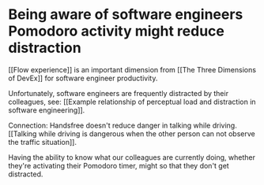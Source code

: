 # Being aware of software engineers Pomodoro activity might reduce distraction
[[Flow experience]] is an important dimension from [[The Three Dimensions of DevEx]] for software engineer productivity.

Unfortunately, software engineers are frequently distracted by their colleagues, see: [[Example relationship of perceptual load and distraction in software engineering]].

Connection: Handsfree doesn't reduce danger in talking while driving. [[Talking while driving is dangerous when the other person can not observe the traffic situation]].

Having the ability to know what our colleagues are currently doing, whether they're activating their Pomodoro timer, might so that they don't get distracted.

<!-- #evergreen -->

<!-- {BearID:B8A40EA6-4264-4ACC-9B06-AC76596505DD-652-000001D4DA17D9C9} -->
